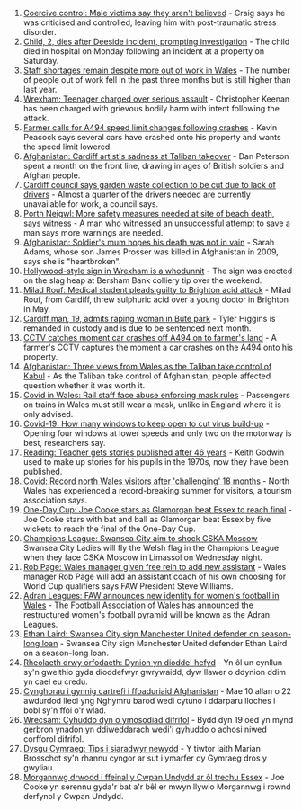 1. [Coercive control: Male victims say they aren't believed](https://www.bbc.co.uk/news/uk-wales-58233300) - Craig says he was criticised and controlled, leaving him with post-traumatic stress disorder.
2. [Child, 2, dies after Deeside incident, prompting investigation](https://www.bbc.co.uk/news/uk-wales-58246055) - The child died in hospital on Monday following an incident at a property on Saturday.
3. [Staff shortages remain despite more out of work in Wales](https://www.bbc.co.uk/news/uk-wales-58241503) - The number of people out of work fell in the past three months but is still higher than last year.
4. [Wrexham: Teenager charged over serious assault](https://www.bbc.co.uk/news/uk-wales-58241025) - Christopher Keenan has been charged with grievous bodily harm with intent following the attack.
5. [Farmer calls for A494 speed limit changes following crashes](https://www.bbc.co.uk/news/uk-wales-58235362) - Kevin Peacock says several cars have crashed onto his property and wants the speed limit lowered.
6. [Afghanistan: Cardiff artist's sadness at Taliban takeover](https://www.bbc.co.uk/news/uk-wales-58233157) - Dan Peterson spent a month on the front line, drawing images of British soldiers and Afghan people.
7. [Cardiff council says garden waste collection to be cut due to lack of drivers](https://www.bbc.co.uk/news/uk-wales-58235359) - Almost a quarter of the drivers needed are currently unavailable for work, a council says.
8. [Porth Neigwl: More safety measures needed at site of beach death, says witness](https://www.bbc.co.uk/news/uk-wales-58235357) - A man who witnessed an unsuccessful attempt to save a man says more warnings are needed.
9. [Afghanistan: Soldier's mum hopes his death was not in vain](https://www.bbc.co.uk/news/uk-wales-58230075) - Sarah Adams, whose son James Prosser was killed in Afghanistan in 2009, says she is "heartbroken".
10. [Hollywood-style sign in Wrexham is a whodunnit](https://www.bbc.co.uk/news/uk-wales-58230790) - The sign was erected on the slag heap at Bersham Bank colliery tip over the weekend.
11. [Milad Rouf: Medical student pleads guilty to Brighton acid attack](https://www.bbc.co.uk/news/uk-england-sussex-58232397) - Milad Rouf, from Cardiff, threw sulphuric acid over a young doctor in Brighton in May.
12. [Cardiff man, 19, admits raping woman in Bute park](https://www.bbc.co.uk/news/uk-wales-58227945) - Tyler Higgins is remanded in custody and is due to be sentenced next month.
13. [CCTV catches moment car crashes off A494 on to farmer's land](https://www.bbc.co.uk/news/uk-wales-58243619) - A farmer's CCTV captures the moment a car crashes on the A494 onto his property.
14. [Afghanistan: Three views from Wales as the Taliban take control of Kabul](https://www.bbc.co.uk/news/uk-wales-58238554) - As the Taliban take control of Afghanistan, people affected question whether it was worth it.
15. [Covid in Wales: Rail staff face abuse enforcing mask rules](https://www.bbc.co.uk/news/uk-wales-58205655) - Passengers on trains in Wales must still wear a mask, unlike in England where it is only advised.
16. [Covid-19: How many windows to keep open to cut virus build-up](https://www.bbc.co.uk/news/uk-wales-58204733) - Opening four windows at lower speeds and only two on the motorway is best, researchers say.
17. [Reading: Teacher gets stories published after 46 years](https://www.bbc.co.uk/news/uk-wales-58189969) - Keith Godwin used to make up stories for his pupils in the 1970s, now they have been published.
18. [Covid: Record north Wales visitors after 'challenging' 18 months](https://www.bbc.co.uk/news/uk-wales-58201388) - North Wales has experienced a record-breaking summer for visitors, a tourism association says.
19. [One-Day Cup: Joe Cooke stars as Glamorgan beat Essex to reach final](https://www.bbc.co.uk/sport/cricket/58230489) - Joe Cooke stars with bat and ball as Glamorgan beat Essex by five wickets to reach the final of the One-Day Cup.
20. [Champions League: Swansea City aim to shock CSKA Moscow](https://www.bbc.co.uk/sport/football/58236559) - Swansea City Ladies will fly the Welsh flag in the Champions League when they face CSKA Moscow in Limassol on Wednesday night.
21. [Rob Page: Wales manager given free rein to add new assistant](https://www.bbc.co.uk/sport/football/58230499) - Wales manager Rob Page will add an assistant coach of his own choosing for World Cup qualifiers says FAW President Steve Williams.
22. [Adran Leagues: FAW announces new identity for women's football in Wales](https://www.bbc.co.uk/sport/football/58221934) - The Football Association of Wales has announced the restructured women's football pyramid will be known as the Adran Leagues.
23. [Ethan Laird: Swansea City sign Manchester United defender on season-long loan](https://www.bbc.co.uk/sport/football/58148502) - Swansea City sign Manchester United defender Ethan Laird on a season-long loan.
24. [Rheolaeth drwy orfodaeth: Dynion yn diodde' hefyd](https://www.bbc.co.uk/newyddion/58236852) - Yn ôl un cynllun sy'n gweithio gyda dioddefwyr gwrywaidd, dyw llawer o ddynion ddim yn cael eu credu.
25. [Cynghorau i gynnig cartrefi i ffoaduriaid Afghanistan](https://www.bbc.co.uk/newyddion/58236934) - Mae 10 allan o 22 awdurdod lleol yng Nghymru barod wedi cytuno i ddarparu lloches i bobl sy'n ffoi o'r wlad.
26. [Wrecsam: Cyhuddo dyn o ymosodiad difrifol](https://www.bbc.co.uk/newyddion/58246195) - Bydd dyn 19 oed yn mynd gerbron ynadon yn ddiweddarach wedi'i gyhuddo o achosi niwed corfforol difrifol.
27. [Dysgu Cymraeg: Tips i siaradwyr newydd](https://www.bbc.co.uk/newyddion/58214043) - Y tiwtor iaith Marian Brosschot sy'n rhannu cyngor ar sut i ymarfer dy Gymraeg dros y gwyliau.
28. [Morgannwg drwodd i ffeinal y Cwpan Undydd ar ôl trechu Essex](https://www.bbc.co.uk/newyddion/58233591) - Joe Cooke yn serennu gyda'r bat a'r bêl er mwyn llywio Morgannwg i rownd derfynol y Cwpan Undydd.
